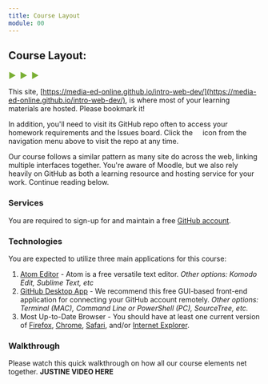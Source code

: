 ```yaml
---
title: Course Layout
module: 00
---
```


## Course Layout:
<span style="color: #79AF33; font-size: medium; font-weight: bold">▶ &nbsp;▶  &nbsp;▶</span>

This site, [https://media-ed-online.github.io/intro-web-dev/](https://media-ed-online.github.io/intro-web-dev/), is where most of your learning materials are hosted. Please bookmark it!

In addition, you'll need to visit its GitHub repo often to access your homework requirements and the Issues board. Click the &nbsp;<a href="https://github.com/Media-Ed-Online/intro-web-dev"><i class="fa fa-github fa-lg"></i></a> &nbsp; icon from the navigation menu above to visit the repo at any time.


Our course follows a similar pattern as many site do across the web, linking multiple interfaces together. You're aware of Moodle, but we also rely heavily on GitHub as both a learning resource and hosting service for your work. Continue reading below.


### Services
You are required to sign-up for and maintain a free [GitHub account](https://github.com/).


### Technologies
You are expected to utilize three main applications for this course:
1. [Atom Editor](https://atom.io/) - Atom is a free versatile text editor. _Other options: Komodo Edit, Sublime Text, etc_
2. [GitHub Desktop App](https://desktop.github.com/) - We recommend this free GUI-based front-end application for connecting your GitHub account remotely. _Other options: Terminal (MAC), Command Line or PowerShell (PC), SourceTree, etc._
3. Most Up-to-Date Browser - You should have at least one current version of [Firefox](https://www.mozilla.org/en-US/), [Chrome](https://www.google.com/chrome/), [Safari](https://www.apple.com/safari/), and/or [Internet Explorer](https://www.microsoft.com/en-us/download/internet-explorer.aspx).


### Walkthrough
Please watch this quick walkthrough on how all our course elements net together.
**JUSTINE VIDEO HERE**
